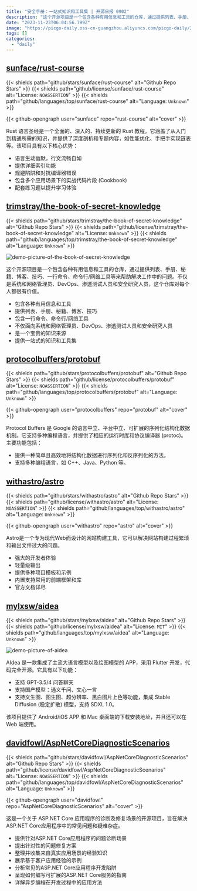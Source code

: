 ```yaml
---
title: "安全手册：一站式知识和工具集 | 开源日报 0902"
description: "这个开源项目是一个包含各种有用信息和工具的仓库，通过提供列表、手册、秘籍、博客、技巧、一行命令、命令行/网络工具等来帮助解决工作中的问题。"
date: "2023-11-23T06:04:56.799Z"
image: "https://picgo-daily.oss-cn-guangzhou.aliyuncs.com/picgo-daily/2023/82117beff2d379bf7168520edd240b76.webp"
tags: []
categories:
  - "daily"
---
```


## [sunface/rust-course](https://github.com/sunface/rust-course)

{{< shields path="github/stars/sunface/rust-course" alt="Github Repo Stars" >}} {{< shields path="github/license/sunface/rust-course" alt="License: `NOASSERTION`" >}} {{< shields path="github/languages/top/sunface/rust-course" alt="Language: `Unknown`" >}}

{{< github-opengraph user="sunface" repo="rust-course" alt="cover" >}}

Rust 语言圣经是一个全面的、深入的、持续更新的 Rust 教程。它涵盖了从入门到精通所需的知识，并提供了深度剖析和专题内容，如性能优化、手把手实现链表等。该项目具有以下核心优势：

- 语言生动幽默，行文流畅自如
- 提供详细索引功能
- 规避陷阱和对抗编译器错误
- 包含多个应用场景下的实战代码片段 (Cookbook)
- 配套练习题以提升学习体验
  
## [trimstray/the-book-of-secret-knowledge](https://github.com/trimstray/the-book-of-secret-knowledge)

{{< shields path="github/stars/trimstray/the-book-of-secret-knowledge" alt="Github Repo Stars" >}} {{< shields path="github/license/trimstray/the-book-of-secret-knowledge" alt="License: `Unknown`" >}} {{< shields path="github/languages/top/trimstray/the-book-of-secret-knowledge" alt="Language: `Unknown`" >}}

![demo-picture-of-the-book-of-secret-knowledge](https://picgo-daily.oss-cn-guangzhou.aliyuncs.com/picgo-daily/2023/169bb46d850535a3038bb77214011fe8.webp)

这个开源项目是一个包含各种有用信息和工具的仓库，通过提供列表、手册、秘籍、博客、技巧、一行命令、命令行/网络工具等来帮助解决工作中的问题。不仅是系统和网络管理员、DevOps、渗透测试人员和安全研究人员，这个仓库对每个人都很有价值。

- 包含各种有用信息和工具
- 提供列表、手册、秘籍、博客、技巧
- 包含一行命令、命令行/网络工具
- 不仅面向系统和网络管理员、DevOps、渗透测试人员和安全研究人员
- 是一个宝贵的知识来源
- 提供一站式的知识和工具集
  
## [protocolbuffers/protobuf](https://github.com/protocolbuffers/protobuf)

{{< shields path="github/stars/protocolbuffers/protobuf" alt="Github Repo Stars" >}} {{< shields path="github/license/protocolbuffers/protobuf" alt="License: `NOASSERTION`" >}} {{< shields path="github/languages/top/protocolbuffers/protobuf" alt="Language: `Unknown`" >}}

{{< github-opengraph user="protocolbuffers" repo="protobuf" alt="cover" >}}

Protocol Buffers 是 Google 的语言中立、平台中立、可扩展的序列化结构化数据机制。它支持多种编程语言，并提供了相应的运行时库和协议编译器 (protoc)。主要功能包括：

- 提供一种简单且高效地将结构化数据进行序列化和反序列化的方法。
- 支持多种编程语言，如 C++、Java、Python 等。
  
## [withastro/astro](https://github.com/withastro/astro)

{{< shields path="github/stars/withastro/astro" alt="Github Repo Stars" >}} {{< shields path="github/license/withastro/astro" alt="License: `NOASSERTION`" >}} {{< shields path="github/languages/top/withastro/astro" alt="Language: `Unknown`" >}}

{{< github-opengraph user="withastro" repo="astro" alt="cover" >}}

Astro是一个专为现代Web而设计的网站构建工具，它可以解决网站构建过程繁琐和输出文件过大的问题。

- 强大的开发者体验
- 轻量级输出
- 提供多种项目模板和示例
- 内置支持常用的前端框架和库
- 官方文档详尽
  
## [mylxsw/aidea](https://github.com/mylxsw/aidea)

{{< shields path="github/stars/mylxsw/aidea" alt="Github Repo Stars" >}} {{< shields path="github/license/mylxsw/aidea" alt="License: `MIT`" >}} {{< shields path="github/languages/top/mylxsw/aidea" alt="Language: `Unknown`" >}}

![demo-picture-of-aidea](https://osguider.oss-cn-guangzhou.aliyuncs.com/subject/30401d0ebd18728fc906cdb7cf1cfd48.png)

AIdea 是一款集成了主流大语言模型以及绘图模型的 APP，采用 Flutter 开发，代码完全开源。它具有以下功能：

- 支持 GPT-3.5/4 问答聊天
- 支持国产模型：通义千问、文心一言
- 支持文生图、图生图、超分辨率、黑白图片上色等功能，集成 Stable Diffusion (稳定扩散) 模型，支持 SDXL 1.0。

该项目提供了 Android/iOS APP 和 Mac 桌面端的下载安装地址，并且还可以在 Web 端使用。
  
## [davidfowl/AspNetCoreDiagnosticScenarios](https://github.com/davidfowl/AspNetCoreDiagnosticScenarios)

{{< shields path="github/stars/davidfowl/AspNetCoreDiagnosticScenarios" alt="Github Repo Stars" >}} {{< shields path="github/license/davidfowl/AspNetCoreDiagnosticScenarios" alt="License: `NOASSERTION`" >}} {{< shields path="github/languages/top/davidfowl/AspNetCoreDiagnosticScenarios" alt="Language: `Unknown`" >}}

{{< github-opengraph user="davidfowl" repo="AspNetCoreDiagnosticScenarios" alt="cover" >}}

这是一个关于 ASP.NET Core 应用程序的诊断及修复场景的开源项目，旨在解决ASP.NET Core应用程序中的常见问题和疑难杂症。

- 提供针对ASP.NET Core应用程序的问题诊断场景
- 提出针对性的问题修复方案
- 整理并收集来自真实应用场景的经验知识
- 展示基于客户应用经验的示例
- 分析常见的ASP.NET Core应用程序开发陷阱
- 呈现如何编写可扩展的ASP.NET Core服务的指南
- 详解异步编程在开发过程中的应用方法
  